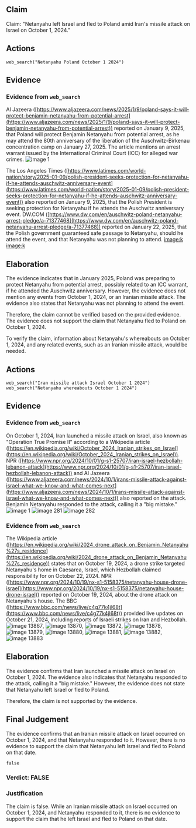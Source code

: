 ## Claim
Claim: "Netanyahu left Israel and fled to Poland amid Iran's missile attack on Israel on October 1, 2024."

## Actions
```
web_search("Netanyahu Poland October 1 2024")
```

## Evidence
### Evidence from `web_search`
Al Jazeera ([https://www.aljazeera.com/news/2025/1/9/poland-says-it-will-protect-benjamin-netanyahu-from-potential-arrest](https://www.aljazeera.com/news/2025/1/9/poland-says-it-will-protect-benjamin-netanyahu-from-potential-arrest)) reported on January 9, 2025, that Poland will protect Benjamin Netanyahu from potential arrest, as he may attend the 80th anniversary of the liberation of the Auschwitz-Birkenau concentration camp on January 27, 2025. The article mentions an arrest warrant issued by the International Criminal Court (ICC) for alleged war crimes. ![image 1](media/0.jpg)

The Los Angeles Times ([https://www.latimes.com/world-nation/story/2025-01-09/polish-president-seeks-protection-for-netanyahu-if-he-attends-auschwitz-anniversary-event](https://www.latimes.com/world-nation/story/2025-01-09/polish-president-seeks-protection-for-netanyahu-if-he-attends-auschwitz-anniversary-event)) also reported on January 9, 2025, that the Polish President is seeking protection for Netanyahu if he attends the Auschwitz anniversary event. DW.COM ([https://www.dw.com/en/auschwitz-poland-netanyahu-arrest-pledge/a-71377468](https://www.dw.com/en/auschwitz-poland-netanyahu-arrest-pledge/a-71377468)) reported on January 22, 2025, that the Polish government guaranteed safe passage to Netanyahu, should he attend the event, and that Netanyahu was not planning to attend. <image:k> <image:k>


## Elaboration
The evidence indicates that in January 2025, Poland was preparing to protect Netanyahu from potential arrest, possibly related to an ICC warrant, if he attended the Auschwitz anniversary. However, the evidence does not mention any events from October 1, 2024, or an Iranian missile attack. The evidence also states that Netanyahu was not planning to attend the event.

Therefore, the claim cannot be verified based on the provided evidence. The evidence does not support the claim that Netanyahu fled to Poland on October 1, 2024.

To verify the claim, information about Netanyahu's whereabouts on October 1, 2024, and any related events, such as an Iranian missile attack, would be needed.


## Actions
```
web_search("Iran missile attack Israel October 1 2024")
web_search("Netanyahu whereabouts October 1 2024")
```

## Evidence
### Evidence from `web_search`
On October 1, 2024, Iran launched a missile attack on Israel, also known as "Operation True Promise II" according to a Wikipedia article ([https://en.wikipedia.org/wiki/October_2024_Iranian_strikes_on_Israel](https://en.wikipedia.org/wiki/October_2024_Iranian_strikes_on_Israel)). NPR ([https://www.npr.org/2024/10/01/g-s1-25707/iran-israel-hezbollah-lebanon-attack](https://www.npr.org/2024/10/01/g-s1-25707/iran-israel-hezbollah-lebanon-attack)) and Al Jazeera ([https://www.aljazeera.com/news/2024/10/1/irans-missile-attack-against-israel-what-we-know-and-what-comes-next](https://www.aljazeera.com/news/2024/10/1/irans-missile-attack-against-israel-what-we-know-and-what-comes-next)) also reported on the attack. Benjamin Netanyahu responded to the attack, calling it a "big mistake." ![image 1](media/0.jpg) ![image 281](media/2025-07-18_13-37-1752845855-334464.jpg) ![image 282](media/2025-07-18_13-37-1752845855-506528.jpg)



### Evidence from `web_search`
The Wikipedia article ([https://en.wikipedia.org/wiki/2024_drone_attack_on_Benjamin_Netanyahu%27s_residence](https://en.wikipedia.org/wiki/2024_drone_attack_on_Benjamin_Netanyahu%27s_residence)) states that on October 19, 2024, a drone strike targeted Netanyahu's home in Caesarea, Israel, which Hezbollah claimed responsibility for on October 22, 2024. NPR ([https://www.npr.org/2024/10/19/nx-s1-5158375/netanyahu-house-drone-israel](https://www.npr.org/2024/10/19/nx-s1-5158375/netanyahu-house-drone-israel)) reported on October 19, 2024, about the drone attack on Netanyahu's house. The BBC ([https://www.bbc.com/news/live/c4g77k4jl68t](https://www.bbc.com/news/live/c4g77k4jl68t)) provided live updates on October 21, 2024, including reports of Israeli strikes on Iran and Hezbollah. ![image 13867](media/2025-08-31_16-57-1756659428-761304.jpg), ![image 13870](media/2025-08-31_16-57-1756659432-628920.jpg), ![image 13872](media/2025-08-31_16-57-1756659436-720509.jpg), ![image 13878](media/2025-08-31_16-57-1756659440-773447.jpg), ![image 13879](media/2025-08-31_16-57-1756659441-655538.jpg), ![image 13880](media/2025-08-31_16-57-1756659444-578808.jpg), ![image 13881](media/2025-08-31_16-57-1756659445-319820.jpg), ![image 13882](media/2025-08-31_16-57-1756659446-498820.jpg), ![image 13883](media/2025-08-31_16-57-1756659447-020508.jpg)


## Elaboration
The evidence confirms that Iran launched a missile attack on Israel on October 1, 2024. The evidence also indicates that Netanyahu responded to the attack, calling it a "big mistake." However, the evidence does not state that Netanyahu left Israel or fled to Poland.

Therefore, the claim is not supported by the evidence.


## Final Judgement
The evidence confirms that an Iranian missile attack on Israel occurred on October 1, 2024, and that Netanyahu responded to it. However, there is no evidence to support the claim that Netanyahu left Israel and fled to Poland on that date.

`false`

### Verdict: FALSE

### Justification
The claim is false. While an Iranian missile attack on Israel occurred on October 1, 2024, and Netanyahu responded to it, there is no evidence to support the claim that he left Israel and fled to Poland on that date.
